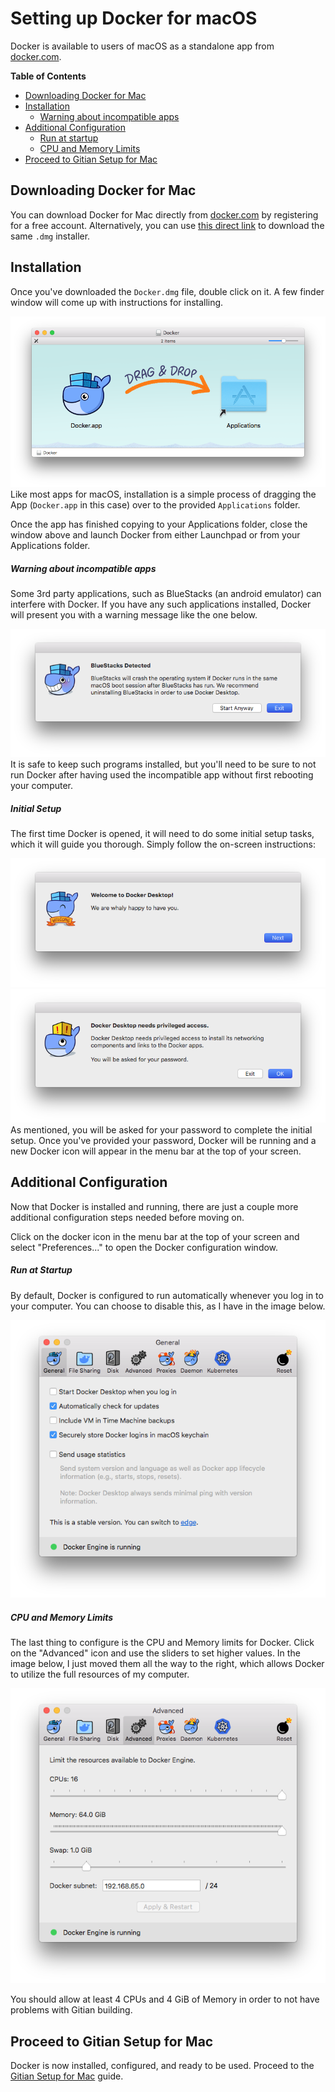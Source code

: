 Setting up Docker for macOS
============================

Docker is available to users of macOS as a standalone app from [docker.com](https://www.docker.com).

<!-- markdown-toc start -->
**Table of Contents**

- [Downloading Docker for Mac](#downloading-docker-for-mac)
- [Installation](#installation)
  - [Warning about incompatible apps](#warning-about-incompatible-apps)
- [Additional Configuration](#additional-configuration)
  - [Run at startup](#run-at-startup)
  - [CPU and Memory Limits](#cpu-and-memory-limits)
- [Proceed to Gitian Setup for Mac](#proceed-to-gitian-setup-for-mac)

Downloading Docker for Mac
---------------------------

You can download Docker for Mac directly from [docker.com](https://www.docker.com) by registering for a free account. Alternatively, you can use [this direct link](https://download.docker.com/mac/stable/Docker.dmg) to download the same `.dmg` installer.

Installation
-------------

Once you've downloaded the `Docker.dmg` file, double click on it. A few finder window will come up with instructions for installing.

![](./img/docker-install-mac-1-copy-app.png)
Like most apps for macOS, installation is a simple process of dragging the App (`Docker.app` in this case) over to the provided `Applications` folder.

Once the app has finished copying to your Applications folder, close the window above and launch Docker from either Launchpad or from your Applications folder.

##### Warning about incompatible apps

Some 3rd party applications, such as BlueStacks (an android emulator) can interfere with Docker. If you have any such applications installed, Docker will present you with a warning message like the one below.

![](./img/docker-install-mac-2-bluestacks-warning.png)
It is safe to keep such programs installed, but you'll need to be sure to not run Docker after having used the incompatible app without first rebooting your computer.

##### Initial Setup

The first time Docker is opened, it will need to do some initial setup tasks, which it will guide you thorough. Simply follow the on-screen instructions:

![](./img/docker-install-mac-3-welcome.png)
![](./img/docker-install-mac-4-permissions.png)
As mentioned, you will be asked for your password to complete the initial setup. Once you've provided your password, Docker will be running and a new Docker icon will appear in the menu bar at the top of your screen.

Additional Configuration
-------------------------

Now that Docker is installed and running, there are just a couple more additional configuration steps needed before moving on.

Click on the docker icon in the menu bar at the top of your screen and select "Preferences..." to open the Docker configuration window.

##### Run at Startup

By default, Docker is configured to run automatically whenever you log in to your computer. You can choose to disable this, as I have in the image below.

![](./img/docker-setup-mac-1-general.png)

##### CPU and Memory Limits

The last thing to configure is the CPU and Memory limits for Docker. Click on the "Advanced" icon and use the sliders to set higher values. In the image below, I just moved them all the way to the right, which allows Docker to utilize the full resources of my computer.

![](./img/docker-setup-mac-2-advanced.png)

You should allow at least 4 CPUs and 4 GiB of Memory in order to not have problems with Gitian building.

Proceed to Gitian Setup for Mac
--------------------------------

Docker is now installed, configured, and ready to be used. Proceed to the [Gitian Setup for Mac](./gitian-setup-mac.md) guide.